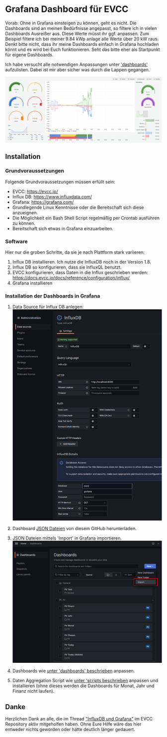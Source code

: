 # Grafana Dashboard für EVCC

Vorab: Ohne in Grafana einsteigen zu können, geht es nicht. Die Dashboards sind an meinen Bedürfnisse angepasst, so filtere ich in vielen Dashboards Ausreißer aus. Diese Werte müsst ihr ggf. anpassen. Zum Beispiel filtere ich bei meiner 9.84 kWp anlage alle Werte über 20 kW raus. Denkt bitte nicht, dass ihr meine Dashboards einfach in Grafana hochladen könnt und es wird bei Euch funktionieren. Seht das bitte eher als Startpunkt für eigene Dashboards.

Ich habe versucht alle notwendigen Anpassungen unter ['dashboards'](dashboards/README.md) aufzulisten. Dabei ist mir aber sicher was durch die Lappen gegangen.

![PV Today Screenshot](dashboards/img/today.png)


## Installation

### Grundvoraussetzungen

Folgende Grundvoraussetzungen müssen erfüllt sein:

- EVCC: https://evcc.io/
- Influx DB: https://www.influxdata.com/
- Grafana: https://grafana.com/
- Grundlegende Linux Kenntnisse oder die Bereitschaft sich diese anzueignen.
- Die Möglichkeit ein Bash Shell Script regelmäßig per Crontab ausführen zu können.
- Bereitschaft sich etwas in Grafana einzuarbeiten.


### Software

Hier nur die groben Schritte, da sie je nach Plattform stark variieren:

1. Influx DB installieren. Ich nutze die InfluxDB noch in der Version 1.8.
2. Influx DB so konfigurieren, dass sie InfluxQL benutzt.
3. EVCC konfigurieren, dass Daten in die Influx geschrieben werden: https://docs.evcc.io/docs/reference/configuration/influx/
4. Grafana installieren

### Installation der Dashboards in Grafana

1. Data Source für Influx DB anlegen:
![Data Source anlegen](./img/create-datasource.png)

2. Dashboard [JSON Dateien](./dashboards) von diesem GitHub herunterladen.

3. JSON Dateien mittels 'Import' in Grafana importieren.
![Import](./img/import.png)

4. Dashboards wie [unter 'dashboards' beschrieben](./dashboards/README.md) anpassen.

5. Daten Aggregation Script wie [unter 'scripts beschrieben](./scripts/README.md) anpassen und installieren (ohne dieses werden die Dashboards für Monat, Jahr und Finanz nicht laufen).

## Danke

Herzlichen Dank an alle, die im Thread ["InfluxDB und Grafana"](https://github.com/evcc-io/evcc/discussions/4213) im EVCC Repository aktiv mitgeholfen haben. Ohne Eure Hilfe wäre das hier entweder nichts geworden oder hätte deutlich länger gedauert.
